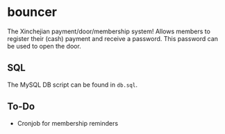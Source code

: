 # bouncer
The Xinchejian payment/door/membership system! Allows members to register their (cash) payment and receive a password.
This password can be used to open the door.

## SQL
The MySQL DB script can be found in `db.sql`.

## To-Do
* Cronjob for membership reminders
